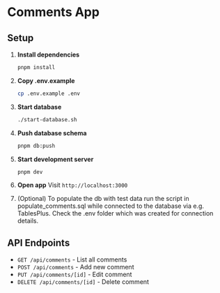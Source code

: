 # Comments App

## Setup

1. **Install dependencies**

   ```bash
   pnpm install
   ```

2. **Copy .env.example**

   ```bash
   cp .env.example .env
   ```

3. **Start database**

   ```bash
   ./start-database.sh
   ```

4. **Push database schema**

   ```bash
   pnpm db:push
   ```

5. **Start development server**

   ```bash
   pnpm dev
   ```

6. **Open app**
   Visit `http://localhost:3000`

7. (Optional) To populate the db with test data run the script in populate_comments.sql while connected to the database via e.g. TablesPlus. Check the .env folder which was created for connection details.

## API Endpoints

- `GET /api/comments` - List all comments
- `POST /api/comments` - Add new comment
- `PUT /api/comments/[id]` - Edit comment
- `DELETE /api/comments/[id]` - Delete comment
